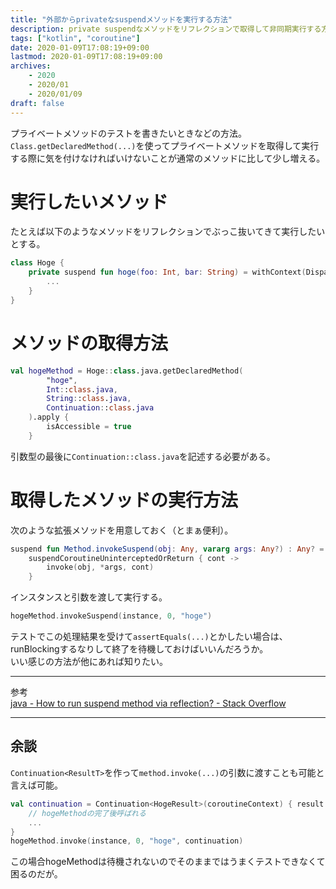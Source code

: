```yaml
---
title: "外部からprivateなsuspendメソッドを実行する方法"
description: private suspendなメソッドをリフレクションで取得して非同期実行する方法。
tags: ["kotlin", "coroutine"]
date: 2020-01-09T17:08:19+09:00
lastmod: 2020-01-09T17:08:19+09:00
archives:
    - 2020
    - 2020/01
    - 2020/01/09
draft: false
---
```


プライベートメソッドのテストを書きたいときなどの方法。  
`Class.getDeclaredMethod(...)`を使ってプライベートメソッドを取得して実行する際に気を付けなければいけないことが通常のメソッドに比して少し増える。

# 実行したいメソッド

たとえば以下のようなメソッドをリフレクションでぶっこ抜いてきて実行したいとする。

```kt
class Hoge {
    private suspend fun hoge(foo: Int, bar: String) = withContext(Dispachers.IO) {
        ...
    }
}
```

# メソッドの取得方法

```kt
val hogeMethod = Hoge::class.java.getDeclaredMethod(
        "hoge",
        Int::class.java,
        String::class.java,
        Continuation::class.java
    ).apply {
        isAccessible = true
    }
```

引数型の最後に`Continuation::class.java`を記述する必要がある。

# 取得したメソッドの実行方法

次のような拡張メソッドを用意しておく（とまぁ便利）。

```kt
suspend fun Method.invokeSuspend(obj: Any, vararg args: Any?) : Any? =
    suspendCoroutineUninterceptedOrReturn { cont ->
        invoke(obj, *args, cont)
    }
```

インスタンスと引数を渡して実行する。

```kt
hogeMethod.invokeSuspend(instance, 0, "hoge")
```

テストでこの処理結果を受けて`assertEquals(...)`とかしたい場合は、  
runBlockingするなりして終了を待機しておけばいいんだろうか。  
いい感じの方法が他にあれば知りたい。

---

参考  
[java - How to run suspend method via reflection? - Stack Overflow](https://stackoverflow.com/questions/47654537/how-to-run-suspend-method-via-reflection)

---

## 余談

`Continuation<ResultT>`を作って`method.invoke(...)`の引数に渡すことも可能と言えば可能。

```kt
val continuation = Continuation<HogeResult>(coroutineContext) { result ->
    // hogeMethodの完了後呼ばれる
    ...
}
hogeMethod.invoke(instance, 0, "hoge", continuation)
```

この場合hogeMethodは待機されないのでそのままではうまくテストできなくて困るのだが。
